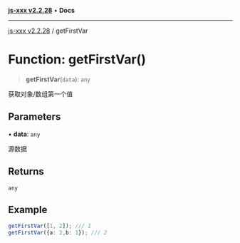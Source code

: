 [**js-xxx v2.2.28**](../README.md) • **Docs**

***

[js-xxx v2.2.28](../README.md) / getFirstVar

# Function: getFirstVar()

> **getFirstVar**(`data`): `any`

获取对象/数组第一个值

## Parameters

• **data**: `any`

源数据

## Returns

`any`

## Example

```ts
getFirstVar([1, 2]); /// 1
getFirstVar({a: 2,b: 1}); /// 2
```
